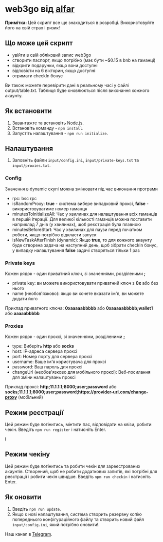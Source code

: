 # web3go від [alfar](https://t.me/+FozX3VZA0RIyNWY6)

**Примітка:** Цей скрипт все ще знаходиться в розробці. Використовуйте його на свій страх і ризик!

## Що може цей скрипт
- увійти в свій обліковий запис web3go
- створити паспорт, якщо потрібно (має бути ~$0.15 в bnb на гаманці)
- відкрити подарунки, якщо вони доступні
- відповісти на 6 вікторин, якщо доступні
- отримати checkIn бонус

Ви також можете перевірити дані в реальному часі у файлі output/table.txt. Таблиця буде оновлюється після виконання кожного акаунту.

## Як встановити
1. Завантажте та встановіть [Node.js](https://nodejs.org/en/download).
1. Встановіть команду - `npm install`.
1. Запустіть налаштування - `npm run initialize`.

## Налаштування
1. Заповніть файли `input/config.ini`, `input/private-keys.txt` та `input/proxies.txt`.

### Config
Значення в dynamic скупі можна змінювати під час виконання програми

- rpc: bsc rpc
- isRandomProxy:  __true__ - система вибере випадковий проксі, __false__ - використовуватиме номер гаманця
- minutesToInitializeAll: Час у хвилинах для налаштування всіх гаманців в першій ітерації. Для великої кількості гаманців можна поставити наприклад 7 днів (у хвилинах), щоб реєстрація була плавною
- minutesBeforeStart: Час у хвилинах для паузи перед початком роботи, якщо потрібно відкласти запуск
- isNewTaskAfterFinish (dynamic): Якщо __true__, то для кожного акаунту буде створена задача на наступний день, щоб зібрати checkIn бонус, у випадку налаштування __false__ задачі створяться тільки 1 раз

### Private keys
Кожен рядок - один приватний ключ, зі значеннями, розділеними **;**
- private key: ви можете використовувати приватний ключ з __0x__ або без нього
- name (необов'язково): якщо ви хочете вказати ім'я, ви можете додати його

Приклад приватного ключа: __0xaaaaabbbbb__ або __0xaaaaabbbbb;wallet1__ або __aaaaabbbbb__

### Proxies
Кожен рядок - один проксі, зі значеннями, розділеними **;**
- type: Виберіть __http__ або __socks__
- host: IP-адреса сервера проксі
- port: Номер порту для сервера проксі
- username: Ваше ім'я користувача для проксі
- password: Ваш пароль для проксі
- changeUrl (необов'язково для мобільного проксі): Веб-посилання для зміни налаштувань проксі

Приклад проксі: __http;11.1.1.1;8000;user;password__ або __socks;11.1.1.1;8000;user;password;https://provider-url.com/change-proxy__ (мобільний)

## Режим реєстрації
Цей режим буде логінитись, мінтити пас, відповідати на квізи, робити чекін. Введіть `npm run register` і натисніть Enter. 

і
## Режим чекіну
Цей режим буде логінитись та робити чекін для зареєстрованих акаунтів. Створений, щоб не робити додаткових запитів, які потрібні для реєстрації і робити чекін швидше. Введіть `npm run checkin` і натисніть Enter. 

## Як оновити
1. Введіть `npm run update`.
1. Якщо є нові налаштування, система створить резервну копію попереднього конфігураційного файлу та створить новий файл `input/config.ini`, який потрібно оновити!.

Наш канал в [Telegram](https://t.me/+FozX3VZA0RIyNWY6).
